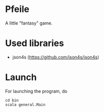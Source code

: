 Pfeile
======

A little "fantasy" game.

Used libraries
==============
  - json4s (https://github.com/json4s/json4s)

Launch
======

For launching the program, do

```
cd bin
scala general.Main
```
